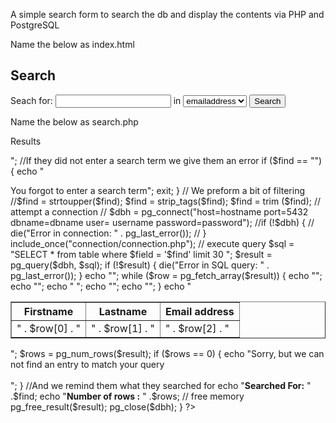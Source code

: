 A simple search form to search  the db and display the contents via PHP and PostgreSQL

Name the below as index.html

 

<h2>Search</h2>
<form name="search" method="post" action="search.php">
Seach for: <input type="text" name="find" /> in
<Select NAME="field">
<Option VALUE="emailaddress">emailaddress</option>
<Option VALUE="domainname">domainname</option>
</Select>
<input type="hidden" name="searching" value="yes" />
<input type="submit" name="search" value="Search" />
</form>


Name the below as search.php

 

 

<?
$searching = $_POST['searching'];
$find = $_POST['find'];
$field = $_POST['field'];
//This is only displayed if they have submitted the form
if ($searching =="yes")
{
echo "<h2>Results</h2><p>";
//If they did not enter a search term we give them an error
if ($find == "")
{
echo "<p>You forgot to enter a search term";
exit;
}
// We preform a bit of filtering
//$find = strtoupper($find);
$find = strip_tags($find);
$find = trim ($find);
// attempt a connection
// $dbh = pg_connect("host=hostname port=5432 dbname=dbname  user= username password=password");
//if (!$dbh) {
//  die("Error in connection: " . pg_last_error());
// }
include_once("connection/connection.php");
// execute query
$sql = "SELECT * from table where $field = '$find' limit 30 ";
$result = pg_query($dbh, $sql);
if (!$result) {
die("Error in SQL query: " . pg_last_error());
}
echo "<table border='1'>
<tr>
<th>Firstname</th>
<th>Lastname</th>
<th>Email address</th>
</tr>";
while ($row = pg_fetch_array($result)) {
echo "<tr>";
echo "<td> " . $row[0] . "</td>";
echo " <td>" . $row[1] . "</td>";
echo "<td> " . $row[2] . "</td>";
echo "</tr>";
}
echo "</table>";
$rows = pg_num_rows($result);
if ($rows == 0)
{
echo "Sorry, but we can not find an entry to match your query<br><br>";
}
//And we remind them what they searched for
echo "<b>Searched For:</b> " .$find;
echo "<b>Number of rows :</b> " .$rows;
// free memory
pg_free_result($result);
pg_close($dbh);
}
?>
 
